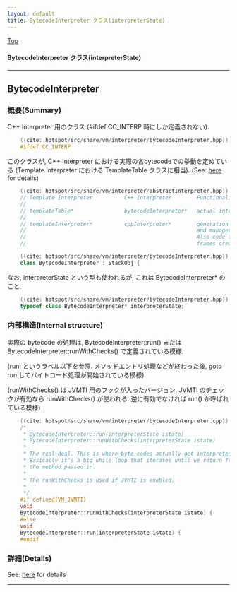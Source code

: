 ```yaml
---
layout: default
title: BytecodeInterpreter クラス(interpreterState) 
---
```

[Top](../index.html)

#### BytecodeInterpreter クラス(interpreterState) 



---
## <a name="no_H_V9Kef" id="no_H_V9Kef">BytecodeInterpreter</a>

### 概要(Summary)
C++ Interpreter 用のクラス (#ifdef CC_INTERP 時にしか定義されない).


```cpp
    ((cite: hotspot/src/share/vm/interpreter/bytecodeInterpreter.hpp))
    #ifdef CC_INTERP
```

このクラスが, C++ Interpreter における実際の各bytecodeでの挙動を定めている
(Template Interpreter における TemplateTable クラスに相当). (See: [here](no7882AgC.html) for details)


```cpp
    ((cite: hotspot/src/share/vm/interpreter/abstractInterpreter.hpp))
    // Template Interpreter          C++ Interpreter        Functionality
    //
    // templateTable*                bytecodeInterpreter*   actual interpretation of bytecodes
    //
    // templateInterpreter*          cppInterpreter*        generation of assembly code that creates
    //                                                      and manages interpreter runtime frames.
    //                                                      Also code for populating interpreter
    //                                                      frames created during deoptimization.
```


```cpp
    ((cite: hotspot/src/share/vm/interpreter/bytecodeInterpreter.hpp))
    class BytecodeInterpreter : StackObj {
```


なお, interpreterState という型も使われるが, これは BytecodeInterpreter* のこと.


```cpp
    ((cite: hotspot/src/share/vm/interpreter/bytecodeInterpreter.hpp))
    typedef class BytecodeInterpreter* interpreterState;
```

### 内部構造(Internal structure)
実際の bytecode の処理は, BytecodeInterpreter::run() または BytecodeInterpreter::runWithChecks() で定義されている模様.

(run: というラベル以下を参照. メソッドエントリ処理などが終わった後, goto run してバイトコード処理が開始されている模様)

(runWithChecks() は JVMTI 用のフックが入ったバージョン. JVMTI のチェックが有効なら runWithChecks() が使われる. 
逆に有効でなければ run() が呼ばれている模様)


```cpp
    ((cite: hotspot/src/share/vm/interpreter/bytecodeInterpreter.cpp))
    /*
     * BytecodeInterpreter::run(interpreterState istate)
     * BytecodeInterpreter::runWithChecks(interpreterState istate)
     *
     * The real deal. This is where byte codes actually get interpreted.
     * Basically it's a big while loop that iterates until we return from
     * the method passed in.
     *
     * The runWithChecks is used if JVMTI is enabled.
     *
     */
    #if defined(VM_JVMTI)
    void
    BytecodeInterpreter::runWithChecks(interpreterState istate) {
    #else
    void
    BytecodeInterpreter::run(interpreterState istate) {
    #endif
```





### 詳細(Details)
See: [here](../doxygen/classBytecodeInterpreter.html) for details

---

